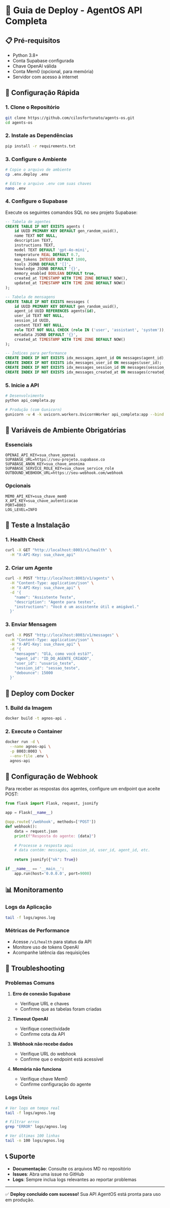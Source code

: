 # 🚀 Guia de Deploy - AgentOS API Completa

## 📋 Pré-requisitos

- Python 3.8+
- Conta Supabase configurada
- Chave OpenAI válida
- Conta Mem0 (opcional, para memória)
- Servidor com acesso à internet

## 🔧 Configuração Rápida

### 1. Clone o Repositório
```bash
git clone https://github.com/cilosfortunato/agents-os.git
cd agents-os
```

### 2. Instale as Dependências
```bash
pip install -r requirements.txt
```

### 3. Configure o Ambiente
```bash
# Copie o arquivo de ambiente
cp .env.deploy .env

# Edite o arquivo .env com suas chaves
nano .env
```

### 4. Configure o Supabase

Execute os seguintes comandos SQL no seu projeto Supabase:

```sql
-- Tabela de agentes
CREATE TABLE IF NOT EXISTS agents (
    id UUID PRIMARY KEY DEFAULT gen_random_uuid(),
    name TEXT NOT NULL,
    description TEXT,
    instructions TEXT,
    model TEXT DEFAULT 'gpt-4o-mini',
    temperature REAL DEFAULT 0.7,
    max_tokens INTEGER DEFAULT 1000,
    tools JSONB DEFAULT '[]',
    knowledge JSONB DEFAULT '{}',
    memory_enabled BOOLEAN DEFAULT true,
    created_at TIMESTAMP WITH TIME ZONE DEFAULT NOW(),
    updated_at TIMESTAMP WITH TIME ZONE DEFAULT NOW()
);

-- Tabela de mensagens
CREATE TABLE IF NOT EXISTS messages (
    id UUID PRIMARY KEY DEFAULT gen_random_uuid(),
    agent_id UUID REFERENCES agents(id),
    user_id TEXT NOT NULL,
    session_id UUID,
    content TEXT NOT NULL,
    role TEXT NOT NULL CHECK (role IN ('user', 'assistant', 'system')),
    metadata JSONB DEFAULT '{}',
    created_at TIMESTAMP WITH TIME ZONE DEFAULT NOW()
);

-- Índices para performance
CREATE INDEX IF NOT EXISTS idx_messages_agent_id ON messages(agent_id);
CREATE INDEX IF NOT EXISTS idx_messages_user_id ON messages(user_id);
CREATE INDEX IF NOT EXISTS idx_messages_session_id ON messages(session_id);
CREATE INDEX IF NOT EXISTS idx_messages_created_at ON messages(created_at);
```

### 5. Inicie a API
```bash
# Desenvolvimento
python api_completa.py

# Produção (com Gunicorn)
gunicorn -w 4 -k uvicorn.workers.UvicornWorker api_completa:app --bind 0.0.0.0:8003
```

## 🔑 Variáveis de Ambiente Obrigatórias

### Essenciais
```env
OPENAI_API_KEY=sua_chave_openai
SUPABASE_URL=https://seu-projeto.supabase.co
SUPABASE_ANON_KEY=sua_chave_anonima
SUPABASE_SERVICE_ROLE_KEY=sua_chave_service_role
OUTBOUND_WEBHOOK_URL=https://seu-webhook.com/webhook
```

### Opcionais
```env
MEM0_API_KEY=sua_chave_mem0
X_API_KEY=sua_chave_autenticacao
PORT=8003
LOG_LEVEL=INFO
```

## 🧪 Teste a Instalação

### 1. Health Check
```bash
curl -X GET "http://localhost:8003/v1/health" \
  -H "X-API-Key: sua_chave_api"
```

### 2. Criar um Agente
```bash
curl -X POST "http://localhost:8003/v1/agents" \
  -H "Content-Type: application/json" \
  -H "X-API-Key: sua_chave_api" \
  -d '{
    "name": "Assistente Teste",
    "description": "Agente para testes",
    "instructions": "Você é um assistente útil e amigável."
  }'
```

### 3. Enviar Mensagem
```bash
curl -X POST "http://localhost:8003/v1/messages" \
  -H "Content-Type: application/json" \
  -H "X-API-Key: sua_chave_api" \
  -d '{
    "mensagem": "Olá, como você está?",
    "agent_id": "ID_DO_AGENTE_CRIADO",
    "user_id": "usuario_teste",
    "session_id": "sessao_teste",
    "debounce": 15000
  }'
```

## 🐳 Deploy com Docker

### 1. Build da Imagem
```bash
docker build -t agnos-api .
```

### 2. Execute o Container
```bash
docker run -d \
  --name agnos-api \
  -p 8003:8003 \
  --env-file .env \
  agnos-api
```

## 🔧 Configuração de Webhook

Para receber as respostas dos agentes, configure um endpoint que aceite POST:

```python
from flask import Flask, request, jsonify

app = Flask(__name__)

@app.route('/webhook', methods=['POST'])
def webhook():
    data = request.json
    print(f"Resposta do agente: {data}")
    
    # Processe a resposta aqui
    # data contém: messages, session_id, user_id, agent_id, etc.
    
    return jsonify({"ok": True})

if __name__ == '__main__':
    app.run(host='0.0.0.0', port=9000)
```

## 📊 Monitoramento

### Logs da Aplicação
```bash
tail -f logs/agnos.log
```

### Métricas de Performance
- Acesse `/v1/health` para status da API
- Monitore uso de tokens OpenAI
- Acompanhe latência das requisições

## 🚨 Troubleshooting

### Problemas Comuns

1. **Erro de conexão Supabase**
   - Verifique URL e chaves
   - Confirme que as tabelas foram criadas

2. **Timeout OpenAI**
   - Verifique conectividade
   - Confirme cota da API

3. **Webhook não recebe dados**
   - Verifique URL do webhook
   - Confirme que o endpoint está acessível

4. **Memória não funciona**
   - Verifique chave Mem0
   - Confirme configuração do agente

### Logs Úteis
```bash
# Ver logs em tempo real
tail -f logs/agnos.log

# Filtrar erros
grep "ERROR" logs/agnos.log

# Ver últimas 100 linhas
tail -n 100 logs/agnos.log
```

## 📞 Suporte

- **Documentação**: Consulte os arquivos MD no repositório
- **Issues**: Abra uma issue no GitHub
- **Logs**: Sempre inclua logs relevantes ao reportar problemas

---

✅ **Deploy concluído com sucesso!** Sua API AgentOS está pronta para uso em produção.